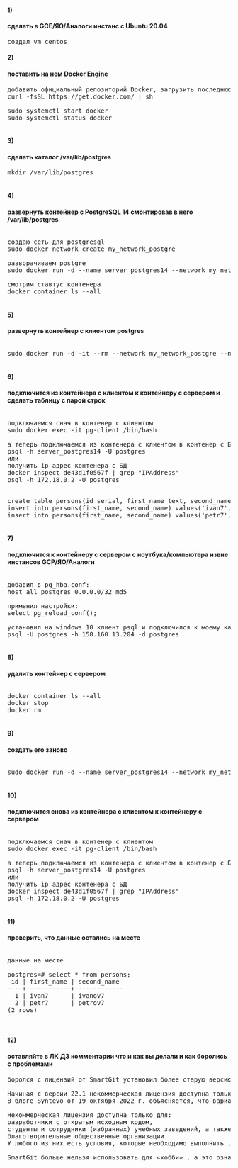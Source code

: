 #### 1)

#### сделать в GCE/ЯО/Аналоги инстанс с Ubuntu 20.04


<pre>
создал vm centos 
</pre>

#### 2)

#### поставить на нем Docker Engine

<pre>
добавить официальный репозиторий Docker, загрузить последнюю версию Docker и установить ее
curl -fsSL https://get.docker.com/ | sh

sudo systemctl start docker
sudo systemctl status docker

</pre>

#### 3)

#### сделать каталог /var/lib/postgres

<pre>
mkdir /var/lib/postgres

</pre>

#### 4)

####  развернуть контейнер с PostgreSQL 14 смонтировав в него /var/lib/postgres

<pre>

создаю сеть для postgresql
sudo docker network create my_network_postgre

разворачиваем postgre
sudo docker run -d --name server_postgres14 --network my_network_postgre -e POSTGRES_PASSWORD=postgres -p 5432:5432 -v /var/lib/postgres:/var/lib/postgresql/data postgres:14

смотрим ставтус контенера
docker container ls --all

</pre>



#### 5)

####   развернуть контейнер с клиентом postgres

<pre>

sudo docker run -d -it --rm --network my_network_postgre --name pg-client postgres:14 psql -h server_postgres14 -U postgres

</pre>



#### 6)

####  подключится из контейнера с клиентом к контейнеру с сервером и сделать таблицу с парой строк

<pre>

подключаемся снач в контенер с клиентом
sudo docker exec -it pg-client /bin/bash

а теперь подключаемся из контенера с клиентом в контенер с БД
psql -h server_postgres14 -U postgres
или
получить ip адрес контенера с БД
docker inspect de43d1f0567f | grep "IPAddress"
psql -h 172.18.0.2 -U postgres


create table persons(id serial, first_name text, second_name text);
insert into persons(first_name, second_name) values('ivan7', 'ivanov7');
insert into persons(first_name, second_name) values('petr7', 'petrov7');

</pre>



#### 7)

####  подключится к контейнеру с сервером с ноутбука/компьютера извне инстансов GCP/ЯО/Аналоги

<pre>

добавил в pg_hba.conf: 
host all postgres 0.0.0.0/32 md5

применил наcтройки:
select pg_reload_conf();

установил на windows 10 клиент psql и подключился к моему каластеру postgres на виртуалке
psql -U postgres -h 158.160.13.204 -d postgres

</pre>



#### 8)

####  удалить контейнер с сервером

<pre>

docker container ls --all
docker stop <Container_ID>
docker rm <Container_ID>

</pre>


#### 9)

####  создать его заново

<pre>

sudo docker run -d --name server_postgres14 --network my_network_postgre -e POSTGRES_PASSWORD=postgres -p 5432:5432 -v /var/lib/postgres:/var/lib/postgresql/data postgres:14

</pre>



#### 10)

####   подключится снова из контейнера с клиентом к контейнеру с сервером

<pre>

подключаемся снач в контенер с клиентом
sudo docker exec -it pg-client /bin/bash

а теперь подключаемся из контенера с клиентом в контенер с БД
psql -h server_postgres14 -U postgres
или
получить ip адрес контенера с БД
docker inspect de43d1f0567f | grep "IPAddress"
psql -h 172.18.0.2 -U postgres

</pre>



#### 11)

####   проверить, что данные остались на месте

<pre>

данные на месте

postgres=# select * from persons;
 id | first_name | second_name
----+------------+-------------
  1 | ivan7      | ivanov7
  2 | petr7      | petrov7
(2 rows)


</pre>



#### 12)

####   оставляйте в ЛК ДЗ комментарии что и как вы делали и как боролись с проблемами

<pre>
боролся с лицензий от SmartGit установил более старую версию с бесплатной лицензией)

Начиная с версии 22.1 некоммерческая лицензия доступна только по запросу.
В блоге Syntevo от 19 октября 2022 г. объясняется, что варианты лицензирования были изменены в версии 22.1. 

Некоммерческая лицензия доступна только для:
разработчики с открытым исходным кодом,
студенты и сотрудники (избранных) учебных заведений, а также
благотворительные общественные организации.
У любого из них есть условия, которые необходимо выполнить , прежде чем может быть выдана некоммерческая лицензия.

SmartGit больше нельзя использовать для «хобби» , а это означает, что старые ответы неактуальны: по умолчанию теперь вы получаете копию SmartGit для оценки в течение 30 дней. 


</pre>